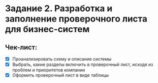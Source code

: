 # Задание 2. Разработка и заполнение проверочного листа для бизнес-систем

## Чек-лист:

- [x] Проанализировать схему и описание системы
- [x] Выбрать, какие разделы включить в проверочный лист, исходя из проблем и приоритетов компании
- [x] Оформить проверочный лист в виде таблицы
